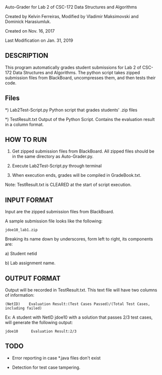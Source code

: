 Auto-Grader for Lab 2 of CSC-172 Data Structures and Algorithms

Created by Kelvin Ferreiras, Modified by Vladimir Maksimovski and Dominick Harasiumluk.

Created on Nov. 16, 2017

Last Modification on Jan. 31, 2019


## DESCRIPTION 

This program automatically grades student submissions for Lab 2 of CSC-172 Data Structures and Algorithms. The python script takes zipped submission files from BlackBoard, uncompresses them, and then tests their code. 

## Files

*) Lab2Test-Script.py
	Python script that grades students' .zip files
 
*) TestResult.txt
	Output of the Python Script. Contains the evaluation result in a column format.


## HOW TO RUN 

1) Get zipped submission files from BlackBoard. All zipped files should be in the same directory as Auto-Grader.py.

2) Execute Lab2Test-Script.py through terminal

3) When execution ends, grades will be compiled in GradeBook.txt.

Note: TestResult.txt is CLEARED at the start of script execution.

## INPUT FORMAT

Input are the zipped submission files from BlackBoard.

A sample submission file looks like the following:

	jdoe10_lab1.zip 

Breaking its name down by underscores, form left to right, its components are:

a) Student netid

b) Lab assignment name.

## OUTPUT FORMAT

Output will be recorded in TestResult.txt. This text file will have two columns of information:

	(NetID)    Evaluation Result:(Test Cases Passed)/(Total Test Cases, including failed)

Ex: A student with NetID jdoe10 with a solution that passes 2/3 test cases, will generate the following output:
	
	jdoe10		Evaluation Result:2/3

## TODO
- Error reporting in case *.java files don't exist 

- Detection for test case tampering.
